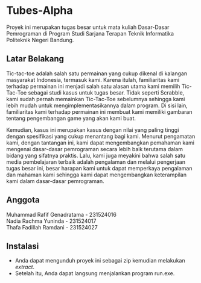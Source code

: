 # Tubes-Alpha
Proyek ini merupakan tugas besar untuk mata kuliah Dasar-Dasar Pemrograman di Program Studi Sarjana Terapan Teknik Informatika Politeknik Negeri Bandung.

## Latar Belakang
Tic-tac-toe adalah salah satu permainan yang cukup dikenal di kalangan masyarakat Indonesia, termasuk kami. Karena itulah, familiaritas kami terhadap permainan ini
menjadi salah satu alasan utama kami memilih Tic-Tac-Toe sebagai studi kasus untuk tugas besar. Tidak seperti Scrabble, kami sudah pernah memainkan Tic-Tac-Toe 
sebelumnya sehingga kami lebih mudah untuk mengimplementasikannya dalam program. Di sisi lain, familiaritas kami terhadap permainan ini membuat kami memiliki gambaran 
tentang pengembangan game yang akan kami buat.

Kemudian, kasus ini merupakan kasus dengan nilai yang paling tinggi dengan spesifikasi yang cukup menantang bagi kami. Menurut pengamatan kami, dengan tantangan
ini, kami dapat mengembangkan pemahaman kami mengenai dasar-dasar pemrograman secara lebih baik terutama dalam bidang yang sifatnya praktis. Lalu, kami juga meyakini
bahwa salah satu media pembelajaran terbaik adalah pengalaman dan melalui pengerjaan tugas besar ini, besar harapan kami untuk dapat memperkaya pengalaman dan mahaman 
kami sehingga kami dapat mengembangkan keterampilan kami dalam dasar-dasar pemrograman.

## Anggota
Muhammad Rafif Genadratama - 231524016  
Nadia Rachma Yuninda 		- 231524017  
Thafa Fadillah Ramdani 	- 231524027

## Instalasi
- Anda dapat mengunduh proyek ini sebagai zip kemudian melakukan <i>extract</i>.
- Setelah itu, Anda dapat langsung menjalankan program run.exe.